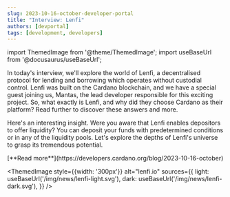 ```yaml
---
slug: 2023-10-16-october-developer-portal
title: "Interview: Lenfi"
authors: [devportal]
tags: [development, developers]
---
```


import ThemedImage from '@theme/ThemedImage';
import useBaseUrl from '@docusaurus/useBaseUrl';

In today's interview, we'll explore the world of Lenfi, a decentralised protocol for lending and borrowing which operates without custodial control. Lenfi was built on the Cardano blockchain, and we have a special guest joining us, Mantas, the lead developer responsible for this exciting project. So, what exactly is Lenfi, and why did they choose Cardano as their platform? Read further to discover these answers and more.

Here's an interesting insight. Were you aware that Lenfi enables depositors to offer liquidity? You can deposit your funds with predetermined conditions or in any of the liquidity pools.  Let's explore the depths of Lenfi's universe to grasp its tremendous potential. 

<div style={{ textAlign: 'right' }}>
 [**Read more**](https://developers.cardano.org/blog/2023-10-16-october) 
 </div>

 <ThemedImage
style={{width: '300px'}}
alt="lenfi.io"
sources={{
    light: useBaseUrl('/img/news/lenfi-light.svg'),
    dark: useBaseUrl('/img/news/lenfi-dark.svg'),
  }}
/>